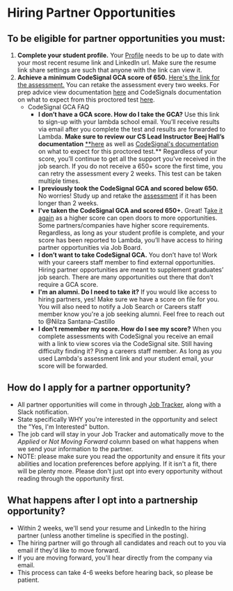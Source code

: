 # Hiring Partner Opportunities

## To be eligible for partner opportunities you must:

1. **Complete your student profile.** Your [Profile](https://dashboards.lambdaschool.com/profile) needs to be up to date with your most recent resume link and LinkedIn url. Make sure the resume link share settings are such that anyone with the link can view it.
2. **Achieve a minimum CodeSignal GCA score of 650.** [Here's the link for the assessment.](https://app.codesignal.com/signup?certifiedInvite=TGy6wcugpm4LMFEQX) You can retake the assessment every two weeks. For prep advice view documentation [here](https://github.com/LambdaSchool/CS-Wiki/wiki/CodeSignal-GCA-Info#how-to-practice) and CodeSignals documentation on what to expect from this proctored test [here](https://support.codesignal.com/hc/en-us/articles/360040370853-What-should-I-expect-when-I-take-the-General-Coding-Assessment-and-how-is-it-structured-).
   - CodeSignal GCA FAQ
     - **I don’t have a GCA score. How do I take the GCA?**
       Use this link to sign-up with your lambda school email. You’ll receive results via email after you complete the test and results are forwarded to Lambda. **Make sure to review our CS Lead Instructor Beej Hall’s documentation** [\*\*here](https://github.com/LambdaSchool/CS-Wiki/wiki/CodeSignal-GCA-Info#how-to-practice) as well as [CodeSignal's documentation](https://support.codesignal.com/hc/en-us/articles/360040370853-What-should-I-expect-when-I-take-the-General-Coding-Assessment-and-how-is-it-structured-) on what to expect for this proctored test.\*\*
       Regardless of your score, you’ll continue to get all the support you’ve received in the job search. If you do not receive a 650+ score the first time, you can retry the assessment every 2 weeks. This test can be taken multiple times.
     - **I previously took the CodeSignal GCA and scored below 650.**
       No worries! Study up and retake the [assessment](https://app.codesignal.com/get-certified?invite=TGy6wcugpm4LMFEQX) if it has been longer than 2 weeks.
     - **I've taken the CodeSignal GCA and scored 650+.**
       Great! T[ake it again](https://app.codesignal.com/get-certified?invite=TGy6wcugpm4LMFEQX) as a higher score can open doors to more opportunities. Some partners/companies have higher score requirements. Regardless, as long as your student profile is complete, and your score has been reported to Lambda, you’ll have access to hiring partner opportunities via Job Board.
     - **I don’t want to take CodeSignal GCA.**
       You don’t have to! Work with your careers staff member to find external opportunities. Hiring partner opportunities are meant to supplement graduates’ job search. There are many opportunities out there that don’t require a GCA score.
     - **I'm an alumni. Do I need to take it?**
       If you would like access to hiring partners, yes! Make sure we have a score on file for you. You will also need to notify a Job Search or Careers staff member know you're a job seeking alumni. Feel free to reach out to @Nilza Santana-Castillo
     - **I don't remember my score. How do I see my score?**
       When you complete assessments with CodeSignal you receive an email with a link to view scores via the CodeSignal site. Still having difficulty finding it? Ping a careers staff member.
       As long as you used Lambda's assessment link and your student email, your score will be forwarded.

## How do I apply for a partner opportunity?

- All partner opportunities will come in through [Job Tracker](https://careers.lambdaschool.com/jobtracker), along with a Slack notification.
- State specifically WHY you're interested in the opportunity and select the "Yes, I'm Interested" button.
- The job card will stay in your Job Tracker and automatically move to the _Applied_ or _Not Moving Forward_ column based on what happens when we send your information to the partner.
- NOTE: please make sure you read the opportunity and ensure it fits your abilities and location preferences before applying. If it isn't a fit, there will be plenty more. Please don't just opt into every opportunity without reading through the opportunity first.

## **What happens after I opt into a partnership opportunity?**

- Within 2 weeks, we'll send your resume and LinkedIn to the hiring partner (unless another timeline is specified in the posting).
- The hiring partner will go through all candidates and reach out to you via email if they'd like to move forward.
- If you are moving forward, you'll hear directly from the company via email.
- This process can take 4-6 weeks before hearing back, so please be patient.
